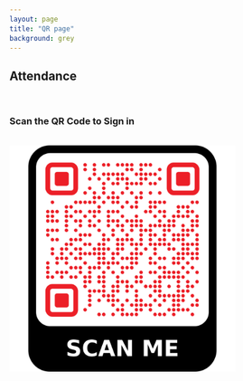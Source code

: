 ```yaml
---
layout: page
title: "QR page"
background: grey
---
```


<div class="row">
  <div class="col-lg-12 text-center">
    <h2 class="section-heading text-uppercase">Attendance</h2>
    <br>
    <h3 class="section-subheading text-muted">Scan the QR Code to Sign in</h3>
  </div>
</div>
<br>
<div class="row justify-content-center">
  <div class="col-lg-8">
    <img src="../assets/img/attendance-page-qr-code.png" width="400px" class="img-fluid d-block mx-auto">
  </div>
</div>
